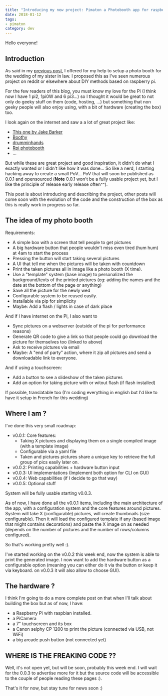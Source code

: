 ```yaml
---
title: "Introducing my new project: Pimaton a Photobooth app for raspberry pi"
date: 2018-01-12
tags:
- pimaton
category: dev
---
```


Hello everyone!

## Introduction

As said in my [previous post](/2018/01/10/2018-is-here.html), I offered for my help to setup a photo booth for the wedding of my sister in law. I proposed this as I've seen numerous project on reddit or elsewhere about DIY methods based on raspberry pi.

For the few readers of this blog, you must know my love for the Pi (I think now I have 1 pi2, 1pi0W and 6 pi3…) so I thought it would be great to not only do geeky stuff on them (code, hosting, …) but something that non geeky people will also enjoy using, with a bit of hardware (creating the box) too.

I look again on the internet and saw a a lot of great project like:
- [This one by Jake Barker](http://jackbarker.com.au/photo-booth/)
- [Boothy](https://github.com/zoroloco/boothy)
- [drumminhands](http://www.drumminhands.com/2014/06/15/raspberry-pi-photo-booth/)
- [Rpi photobooth](https://github.com/johols/RPi-photobooth)
- …

But while these are great project and good inspiration, it didn't do what I exactly wanted or I didn't like how it was done… So like a nerd, I starting hacking away to create a small PoV… PoV that will soon be published as 0.0.1 and opensourced (**Note** 0.0.1 won't be a fully usable project yet, but I like the principle of release early release often^^).

This post is about introducing and describing the project, other posts will come soon with the evolution of the code and the construction of the box as this is really work in progress so far.


## The idea of my photo booth

Requirements:

- A simple box with a screen that tell people to get pictures
- A big hardware button that people wouldn't miss even tired (hum hum) at 4am to start the process
- Pressing the button will start taking several pictures
- A UI that tell me when the pictures will be taken with countdown
- Print the taken pictures all in image like a photo booth (X time).
- Use a "template" system (base image) to personalized the background/texts of the printed pictures (eg: adding the names and the date at the bottom of the page or anything)
- Save all the picture for the newly wed
- Configurable system to be reused easily.
- Installable via pip for simplicity
- Maybe: Add a flash / lights in case of dark place

And if I have internet on the Pi, I also want to
- Sync pictures on a webserver (outside of the pi for performance reasons)
- Generate QR code to give a link so that people could go download the picture for themselves too (linked to above)
- Ask to receive pictures via email
- Maybe: A "end of party" action, where it zip all pictures and send a downloadable link to everyone.

And if using a touchscreen:
- Add a button to see a slideshow of the taken pictures
- Add an option for taking picture with or witout flash (if flash installed)


If possible, translatable too (I'm coding everything in english but I'd like to have it setup in French for this wedding)


## Where I am ?

I've done this very small roadmap:
- v0.0.1: Core features:
  - Taking X pictures and displaying them on a single compiled image (with a template image)
  - Configurable via a yaml file
  - Taken and pictures pictures share a unique key to retrieve the full group of pics easily later on.
- v0.0.2: Printing capabilities + hardware button input
- v0.0.3: UI implementations (Implement both option for CLI on GUI)
- v0.0.4: Web capabilities (if I decide to go that way)
- v0.0.5: Optional stuff

System will be fully usable starting v0.0.3.


As of now, I have done all the v0.0.1 items, including the main architecture of the app, with a configuration system and the core features around pictures. System will take X (configurable) pictures, will create thumbnails (size configurable). Then it will load the configured template if any (based image that might contains decorations) and paste the X image on as needed (depends on the number of pictures and the number of rows/columns configured).

So that's working pretty well :).

I've started working on the v0.0.2 this week end, now the system is able to print the generated image. I now want to add the hardware button as a configurable option (meaning you can either do it via the button or keep it via keyboard. on v0.0.3 it will also allow to choose GUI).


## The hardware ?

I think I'm going to do a more complete post on that when I'll talk about building the box but as of now, I have:

- a Raspberry Pi with raspbian installed.
- a PiCamera
- a 7" touchscreen and its box
- a Canon selphy CP 1200 to print the picture (connected via USB, not WiFi)
- a big arcade push button (not connected yet)


## WHERE IS THE FREAKING CODE ??

Well, it's not open yet, but will be soon, probably this week end. I will wait for the 0.0.3 to advertise more for it but the source code will be accessible to the couple of people reading these pages :).


That's it for now, but stay tune for news soon :)
